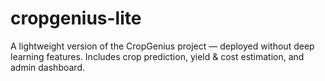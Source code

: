 # cropgenius-lite
A lightweight version of the CropGenius project — deployed without deep learning features. Includes crop prediction, yield &amp; cost estimation, and admin dashboard.
